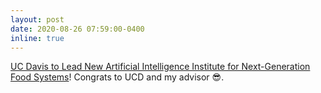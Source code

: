 ```yaml
---
layout: post
date: 2020-08-26 07:59:00-0400
inline: true
---
```

<a href="https://www.ucdavis.edu/news/uc-davis-lead-new-artificial-intelligence-institute-next-generation-food-systems">UC Davis to Lead New Artificial Intelligence Institute for Next-Generation Food Systems</a>! Congrats to UCD and my advisor :sunglasses:.

